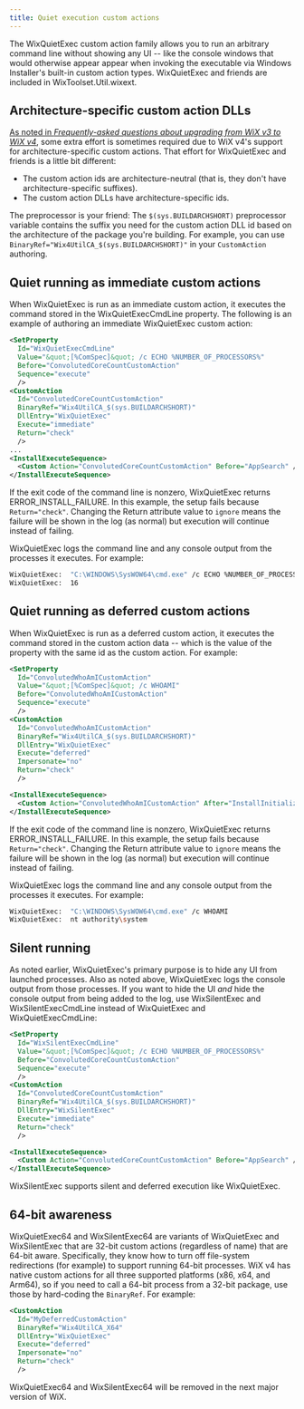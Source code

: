 ```yaml
---
title: Quiet execution custom actions
---
```


The WixQuietExec custom action family allows you to run an arbitrary command line without showing any UI -- like the console windows that would otherwise appear appear when invoking the executable via Windows Installer's built-in custom action types. WixQuietExec and friends are included in WixToolset.Util.wixext.


## Architecture-specific custom action DLLs

[As noted in _Frequently-asked questions about upgrading from WiX v3 to WiX v4_](../../../fourthree/faqs/#converting-custom-action-ids-customactionids), some extra effort is sometimes required due to WiX v4's support for architecture-specific custom actions. That effort for WixQuietExec and friends is a little bit different:

- The custom action ids are architecture-neutral (that is, they don't have architecture-specific suffixes).
- The custom action DLLs have architecture-specific ids.

The preprocessor is your friend: The `$(sys.BUILDARCHSHORT)` preprocessor variable contains the suffix you need for the custom action DLL id based on the architecture of the package you're building. For example, you can use `BinaryRef="Wix4UtilCA_$(sys.BUILDARCHSHORT)"` in your `CustomAction` authoring.


## Quiet running as immediate custom actions

When WixQuietExec is run as an immediate custom action, it executes the command stored in the WixQuietExecCmdLine property. The following is an example of authoring an immediate WixQuietExec custom action:

```xml
<SetProperty
  Id="WixQuietExecCmdLine"
  Value="&quot;[%ComSpec]&quot; /c ECHO %NUMBER_OF_PROCESSORS%"
  Before="ConvolutedCoreCountCustomAction"
  Sequence="execute"
  />
<CustomAction
  Id="ConvolutedCoreCountCustomAction"
  BinaryRef="Wix4UtilCA_$(sys.BUILDARCHSHORT)"
  DllEntry="WixQuietExec"
  Execute="immediate"
  Return="check"
  />
...
<InstallExecuteSequence>
  <Custom Action="ConvolutedCoreCountCustomAction" Before="AppSearch" />
</InstallExecuteSequence>
```

If the exit code of the command line is nonzero, WixQuietExec returns ERROR_INSTALL_FAILURE. In this example, the setup fails because `Return="check"`. Changing the Return attribute value to `ignore` means the failure will be shown in the log (as normal) but execution will continue instead of failing.

WixQuietExec logs the command line and any console output from the processes it executes. For example:

```sh
WixQuietExec:  "C:\WINDOWS\SysWOW64\cmd.exe" /c ECHO %NUMBER_OF_PROCESSORS%
WixQuietExec:  16
```


## Quiet running as deferred custom actions

When WixQuietExec is run as a deferred custom action, it executes the command stored in the custom action data -- which is the value of the property with the same id as the custom action. For example:

```xml
<SetProperty
  Id="ConvolutedWhoAmICustomAction"
  Value="&quot;[%ComSpec]&quot; /c WHOAMI"
  Before="ConvolutedWhoAmICustomAction"
  Sequence="execute"
  />
<CustomAction
  Id="ConvolutedWhoAmICustomAction"
  BinaryRef="Wix4UtilCA_$(sys.BUILDARCHSHORT)"
  DllEntry="WixQuietExec"
  Execute="deferred"
  Impersonate="no"
  Return="check"
  />

<InstallExecuteSequence>
  <Custom Action="ConvolutedWhoAmICustomAction" After="InstallInitialize" />
</InstallExecuteSequence>
```

If the exit code of the command line is nonzero, WixQuietExec returns ERROR_INSTALL_FAILURE. In this example, the setup fails because `Return="check"`. Changing the Return attribute value to `ignore` means the failure will be shown in the log (as normal) but execution will continue instead of failing.

WixQuietExec logs the command line and any console output from the processes it executes. For example:

```sh
WixQuietExec:  "C:\WINDOWS\SysWOW64\cmd.exe" /c WHOAMI
WixQuietExec:  nt authority\system
```


## Silent running

As noted earlier, WixQuietExec's primary purpose is to hide any UI from launched processes. Also as noted above, WixQuietExec logs the console output from those processes. If you want to hide the UI _and_ hide the console output from being added to the log, use WixSilentExec and WixSilentExecCmdLine instead of WixQuietExec and WixQuietExecCmdLine:

```xml
<SetProperty
  Id="WixSilentExecCmdLine"
  Value="&quot;[%ComSpec]&quot; /c ECHO %NUMBER_OF_PROCESSORS%"
  Before="ConvolutedCoreCountCustomAction"
  Sequence="execute"
  />
<CustomAction
  Id="ConvolutedCoreCountCustomAction"
  BinaryRef="Wix4UtilCA_$(sys.BUILDARCHSHORT)"
  DllEntry="WixSilentExec"
  Execute="immediate"
  Return="check"
  />

<InstallExecuteSequence>
  <Custom Action="ConvolutedCoreCountCustomAction" Before="AppSearch" />
</InstallExecuteSequence>
```

WixSilentExec supports silent and deferred execution like WixQuietExec.


## 64-bit awareness

WixQuietExec64 and WixSilentExec64 are variants of WixQuietExec and WixSilentExec that are 32-bit custom actions (regardless of name) that are 64-bit aware. Specifically, they know how to turn off file-system redirections (for example) to support running 64-bit processes. WiX v4 has native custom actions for all three supported platforms (x86, x64, and Arm64), so if you need to call a 64-bit process from a 32-bit package, use those by hard-coding the `BinaryRef`. For example:

```xml
<CustomAction
  Id="MyDeferredCustomAction"
  BinaryRef="Wix4UtilCA_X64"
  DllEntry="WixQuietExec"
  Execute="deferred"
  Impersonate="no"
  Return="check"
  />
```

WixQuietExec64 and WixSilentExec64 will be removed in the next major version of WiX.
